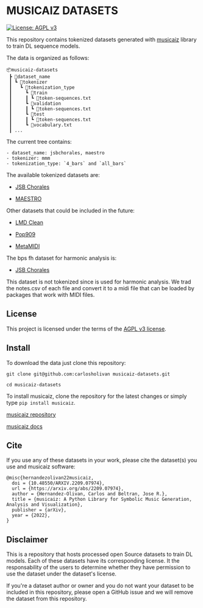 # MUSICAIZ DATASETS

[![License: AGPL v3](https://img.shields.io/badge/License-AGPL_v3-blue.svg)](https://www.gnu.org/licenses/agpl-3.0)

This repository contains tokenized datasets generated with [musicaiz](https://github.com/carlosholivan/musicaiz) library to train DL sequence models.

The data is organized as follows:

````
📦musicaiz-datasets
 ┣ 📂dataset_name
 ┃ ┗ 📂tokenizer
 ┃   ┗ 📂tokenization_type
 ┃     ┗ 📂train
 ┃     ┃ ┗ 📜token-sequences.txt
 ┃     ┗ 📂validation
 ┃     ┃ ┗ 📜token-sequences.txt
 ┃     ┗ 📂test
 ┃     ┃ ┗ 📜token-sequences.txt
 ┃     ┗ 📜vocabulary.txt
 ┃ ...
````

The current tree contains:

	- dataset_name: jsbchorales, maestro
	- tokenizer: mmm
	- tokenization_type: `4_bars` and `all_bars`


The available tokenized datasets are:

- [JSB Chorales](jsb_chorales/)<br/>

- [MAESTRO](maestro/)<br/>

Other datasets that could be included in the future:

- [LMD Clean](lmd_clean/)<br/>

- [Pop909](pop909/)<br/>

- [MetaMIDI](metamidi/)<br/>

The bps fh dataset for harmonic analysis is:

- [JSB Chorales](bps_fh/)<br/>

This dataset is not tokenized since is used for harmonic analysis. We
trad the notes.csv of each file and convert it to a midi file that
can be loaded by packages that work with MIDI files.


## License

This project is licensed under the terms of the [AGPL v3 license](LICENSE).


## Install

To download the data just clone this repository:

````
git clone git@github.com:carlosholivan musicaiz-datasets.git

cd musicaiz-datasets
````

To install musicaiz, clone the repository for the latest changes or simply type `pip install musicaiz`.

[musicaiz repository](https://github.com/carlosholivan/musicaiz)

[musicaiz docs](https://carlosholivan.github.io/musicaiz)

## Cite

If you use any of these datasets in your work, please cite the dataset(s) you use and musicaiz software:

````
@misc{hernandezolivan22musicaiz,
  doi = {10.48550/ARXIV.2209.07974},
  url = {https://arxiv.org/abs/2209.07974},
  author = {Hernandez-Olivan, Carlos and Beltran, Jose R.},
  title = {musicaiz: A Python Library for Symbolic Music Generation, Analysis and Visualization},
  publisher = {arXiv},
  year = {2022},
}
````

## Disclaimer

This is a repository that hosts processed open Source datasets to train DL models. Each of these datasets have its corresponding license. It the responsability of the users to determine whether they have permission to use the dataset under the dataset's license.

If you're a dataset author or owner and you do not want your dataset to be included in this repository, please open a GitHub issue and we will remove the dataset from this repository.
